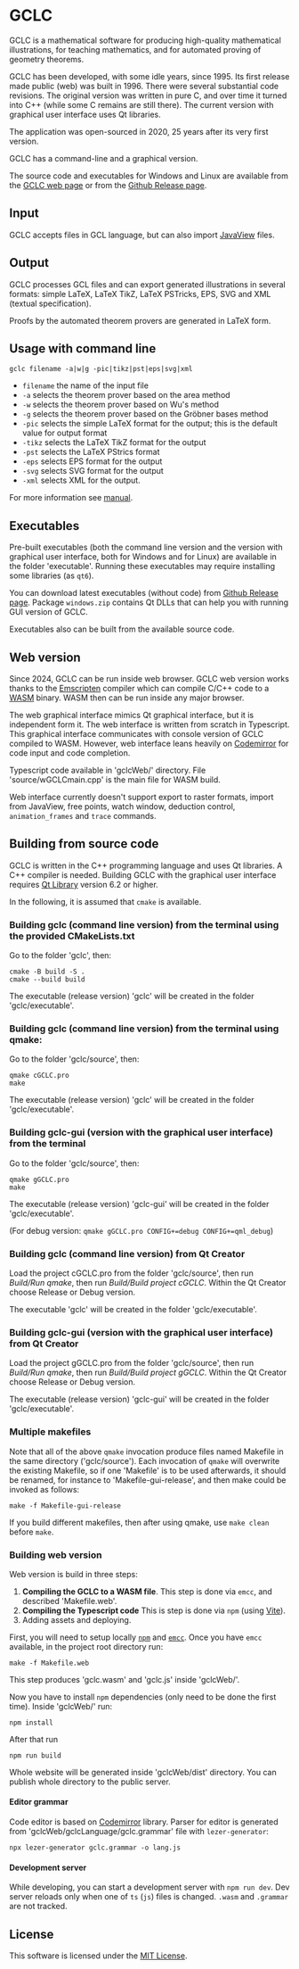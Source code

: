 # GCLC

GCLC is a mathematical software for producing high-quality mathematical
illustrations, for teaching mathematics, and for automated proving of
geometry theorems.

GCLC has been developed, with some idle years, since 1995. Its first
release made public (web) was built in 1996. There were several substantial
code revisions. The original version was written in pure C, and over time it
turned into C++ (while some C remains are still there). The current version
with graphical user interface uses Qt libraries.

The application was open-sourced in 2020, 25 years after its very first version.

GCLC has a command-line and a graphical version.

The source code and executables for Windows and Linux are available from
the [GCLC web page](http://www.matf.bg.ac.rs/~janicic/gclc/)
or from the [Github Release page](https://github.com/janicicpredrag/gclc/releases).

## Input

GCLC accepts files in GCL language, but can also import [JavaView](http://www.javaview.de/) files.

## Output

GCLC processes GCL files and can export generated illustrations in several
formats: simple LaTeX, LaTeX TikZ, LaTeX PSTricks, EPS, SVG and XML (textual specification).

Proofs by the automated theorem provers are generated in LaTeX form.

## Usage with command line

```
gclc filename -a|w|g -pic|tikz|pst|eps|svg|xml
```

- `filename` the name of the input file
- `-a` selects the theorem prover based on the area method
- `-w` selects the theorem prover based on Wu's method
- `-g` selects the theorem prover based on the Gröbner bases method
- `-pic` selects the simple LaTeX format for the output; this is the default value for output format
- `-tikz` selects the LaTeX TikZ format for the output
- `-pst` selects the LaTeX PStrics format
- `-eps` selects EPS format for the output
- `-svg` selects SVG format for the output
- `-xml` selects XML for the output.

For more information see [manual](manual/gclc_man.pdf).

## Executables

Pre-built executables (both the command line version and the version
with graphical user interface, both for Windows and for Linux) are
available in the folder 'executable'. Running these executables may
require installing some libraries (as `qt6`).

You can download latest executables (without code) from
[Github Release page](https://github.com/janicicpredrag/gclc/releases).
Package `windows.zip` contains Qt DLLs that can help you
with running GUI version of GCLC.

Executables also can be built from the available source code.

## Web version

Since 2024, GCLC can be run inside web browser.
GCLC web version works thanks to the [Emscripten](https://emscripten.org/)
compiler which can compile C/C++ code to a [WASM](https://webassembly.org/)
binary. WASM then can be run inside any major browser.

The web graphical interface mimics Qt graphical interface, but it is
independent form it. The web interface is written from scratch in Typescript.
This graphical interface communicates with console version of GCLC compiled to WASM.
However, web interface leans heavily on [Codemirror](https://codemirror.net/) for
code input and code completion.

Typescript code available in 'gclcWeb/' directory. File 'source/wGCLCmain.cpp'
is the main file for WASM build.

Web interface currently doesn't support export to raster formats, import from JavaView,
free points, watch window, deduction control, `animation_frames` and `trace` commands.

## Building from source code

GCLC is written in the C++ programming language and uses Qt libraries.
A C++ compiler is needed. Building GCLC with the
graphical user interface requires [Qt Library](https://www.qt.io/)
version 6.2 or higher.

In the following, it is assumed that `cmake` is available.

### Building gclc (command line version) from the terminal using the provided CMakeLists.txt

Go to the folder 'gclc', then:

```
cmake -B build -S .
cmake --build build
```

The executable (release version) 'gclc' will be created in the folder 'gclc/executable'.

### Building gclc (command line version) from the terminal using qmake:

Go to the folder 'gclc/source', then:

```
qmake cGCLC.pro
make
```

The executable (release version) 'gclc' will be created in the folder 'gclc/executable'.

### Building gclc-gui (version with the graphical user interface) from the terminal

Go to the folder 'gclc/source', then:

```
qmake gGCLC.pro
make
```

The executable (release version) 'gclc-gui' will be created in the folder 'gclc/executable'.

(For debug version: `qmake gGCLC.pro CONFIG+=debug CONFIG+=qml_debug`)

### Building gclc (command line version) from Qt Creator

Load the project cGCLC.pro from the folder 'gclc/source',
then run _Build/Run qmake_, then run _Build/Build project cGCLC_.
Within the Qt Creator choose Release or Debug version.

The executable 'gclc' will be created in the folder 'gclc/executable'.

### Building gclc-gui (version with the graphical user interface) from Qt Creator

Load the project gGCLC.pro from the folder 'gclc/source',
then run _Build/Run qmake_, then run _Build/Build project gGCLC_.
Within the Qt Creator choose Release or Debug version.

The executable (release version) 'gclc-gui' will be created in the folder 'gclc/executable'.

### Multiple makefiles

Note that all of the above `qmake` invocation produce files named
Makefile in the same directory ('gclc/source'). Each invocation of
`qmake` will overwrite the existing Makefile, so if one 'Makefile'
is to be used afterwards, it should be renamed, for instance to
'Makefile-gui-release', and then make could be invoked as follows:

```
make -f Makefile-gui-release
```

If you build different makefiles, then after using qmake, use `make clean` before `make`.

### Building web version

Web version is build in three steps:

1.  **Compiling the GCLC to a WASM file**. This step is done via `emcc`,
    and described 'Makefile.web'.
2.  **Compiling the Typescript code** This is step is done via `npm`
    (using [Vite](https://vitejs.dev/)).
3.  Adding assets and deploying.

First, you will need to setup locally
[`npm`](https://docs.npmjs.com/downloading-and-installing-node-js-and-npm) and
[`emcc`](https://emscripten.org/docs/getting_started/downloads.html). Once you have `emcc` available,
in the project root directory run:

```
make -f Makefile.web
```

This step produces 'gclc.wasm' and 'gclc.js' inside 'gclcWeb/'.

Now you have to install `npm` dependencies (only need to be done the first time).
Inside 'gclcWeb/' run:

```
npm install
```

After that run

```
npm run build
```

Whole website will be generated inside 'gclcWeb/dist' directory. You can publish
whole directory to the public server.

#### Editor grammar

Code editor is based on [Codemirror](https://codemirror.net/) library. Parser for
editor is generated from 'gclcWeb/gclcLanguage/gclc.grammar' file with `lezer-generator`:

```
npx lezer-generator gclc.grammar -o lang.js
```

#### Development server

While developing, you can start a development server with `npm run dev`. Dev server
reloads only when one of `ts` (`js`) files is changed.
`.wasm` and `.grammar` are not tracked.

## License

This software is licensed under the [MIT License](LICENSE.md).
